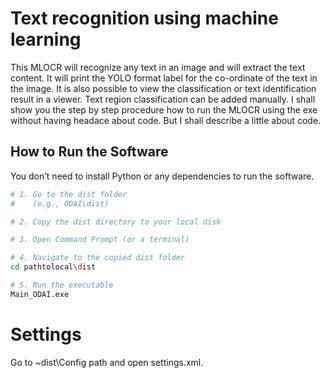 # Text recognition using machine learning
This MLOCR will recognize any text in an image and will extract the text content. It will print the YOLO format label for the co-ordinate of the text in the image. It is also possible to view the classification or text identification result in a viewer. Text region classification can be added manually. I shall show you the step by step procedure how to run the MLOCR using the exe without having headace about code. But I shall describe a little about code.  

## How to Run the Software
You don’t need to install Python or any dependencies to run the software. 
   ```sh
# 1. Go to the dist folder
#    (e.g., ODAI\dist)

# 2. Copy the dist directory to your local disk

# 3. Open Command Prompt (or a terminal)

# 4. Navigate to the copied dist folder
cd pathtolocal\dist

# 5. Run the executable
Main_ODAI.exe 
```

# Settings
Go to ~dist\Config path and open settings.xml. 

